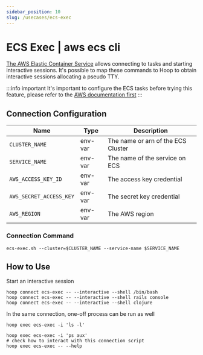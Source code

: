 ```yaml
---
sidebar_position: 10
slug: /usecases/ecs-exec
---
```


# ECS Exec | aws ecs cli

[The AWS Elastic Container Service](https://docs.aws.amazon.com/AmazonECS/latest/developerguide/ecs-exec.html) allows connecting to tasks and starting interactive sessions. It's possible to map these commands to Hoop to obtain interactive sessions allocating a pseudo TTY.

:::info important
It's important to configure the ECS tasks before trying this feature, please refer to the [AWS documentation first](https://docs.aws.amazon.com/AmazonECS/latest/developerguide/ecs-exec.html)
:::

## Connection Configuration

| Name                    | Type    | Description                        |
|------------------------ | ------- | ---------------------------------- |
| `CLUSTER_NAME`          | env-var | The name or arn of the ECS Cluster |
| `SERVICE_NAME`          | env-var | The name of the service on ECS     |
| `AWS_ACCESS_KEY_ID`     | env-var | The access key credential          |
| `AWS_SECRET_ACCESS_KEY` | env-var | The secret key credential          |
| `AWS_REGION`            | env-var | The AWS region                     |

### Connection Command

```shell
ecs-exec.sh --cluster=$CLUSTER_NAME --service-name $SERVICE_NAME
```

## How to Use

Start an interactive session 

```shell
hoop connect ecs-exec -- --interactive --shell /bin/bash
hoop connect ecs-exec -- --interactive --shell rails console
hoop connect ecs-exec -- --interactive --shell clojure
```

In the same connection, one-off process can be run as well

```shell
hoop exec ecs-exec -i 'ls -l'
```

```shell
hoop exec ecs-exec -i 'ps aux'
# check how to interact with this connection script
hoop exec ecs-exec -- --help
```
